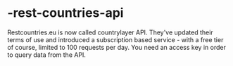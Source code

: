 # -rest-countries-api
Restcountries.eu is now called countrylayer API. They've updated their terms of use and introduced a subscription based service - with a free tier of course, limited to 100 requests per day. You need an access key in order to query data from the API.  
